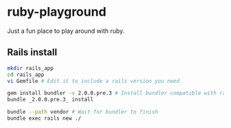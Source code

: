 # ruby-playground
Just a fun place to play around with ruby.

## Rails install

```bash
mkdir rails_app
cd rails_app
vi Gemfile # Edit it to include a rails version you need

gem install bundler -v 2.0.0.pre.3 # Install bundler compatible with rails 5
bundle _2.0.0.pre.3_ install

bundle --path vendor # Wait for bundler to finish
bundle exec rails new ./
```
